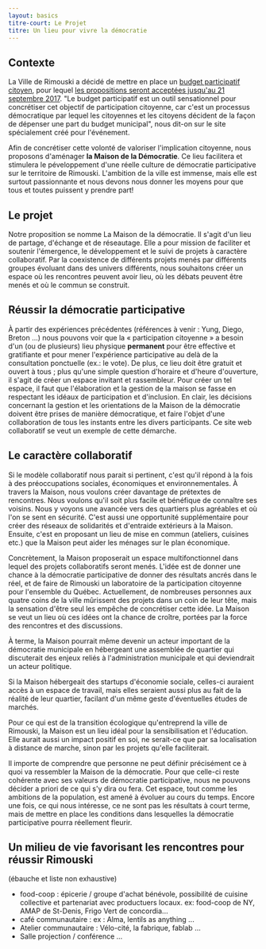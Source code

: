 ```yaml
---
layout: basics
titre-court: Le Projet
titre: Un lieu pour vivre la démocratie
---
```


## Contexte

La Ville de Rimouski a décidé de mettre en place un [budget participatif citoyen](https://budgetparticipatif-rimouski.com/), pour lequel [les propositions seront acceptées jusqu'au 21 septembre 2017](https://budgetparticipatif-rimouski.com/inscription). "Le budget participatif est un outil sensationnel pour concrétiser cet objectif de participation citoyenne, car c'est un processus démocratique par lequel les citoyennes et les citoyens décident de la façon de dépenser une part du budget municipal", nous dit-on sur le site spécialement créé pour l'événement.

Afin de concrétiser cette volonté de valoriser l'implication citoyenne, nous proposons d'aménager **la Maison de la Démocratie**. Ce lieu facilitera et stimulera le péveloppement d'une réelle culture de démocratie participative sur le territoire de Rimouski. L'ambition de la ville est immense, mais elle est surtout passionnante et nous devons nous donner les moyens pour que tous et toutes puissent y prendre part!

## Le projet

Notre proposition se nomme La Maison de la démocratie. Il s'agit d'un lieu de partage, d'échange et de réseautage. Elle a pour mission de faciliter et soutenir l'émergence, le développement et le suivi de projets à caractère collaboratif. Par la coexistence de différents projets menés par différents groupes évoluant dans des univers différents, nous souhaitons créer un espace où les rencontres peuvent avoir lieu, où les débats peuvent être menés et où le commun se construit.

## Réussir la démocratie participative

À partir des expériences précédentes (références à venir : Yung, Diego, Breton ...) nous pouvons voir que la « participation citoyenne » a besoin d'un (ou de plusieurs) lieu physique **permanent** pour être effective et gratifiante et pour mener l'expérience participative au delà de la consultation ponctuelle (ex.: le vote). De plus, ce lieu doit être gratuit et ouvert à tous ; plus qu'une simple question d'horaire et d'heure d'ouverture, il s'agit de créer un espace invitant et rassembleur. Pour créer un tel espace, il faut que l'élaboration et la gestion de la maison se fasse en respectant les idéaux de participation et d'inclusion. En clair, les décisions concernant la gestion et les orientations de la Maison de la démocratie doivent être prises de manière démocratique, et faire l'objet d'une collaboration de tous les instants entre les divers participants. Ce site web collaboratif se veut un exemple de cette démarche.

## Le caractère collaboratif

Si le modèle collaboratif nous parait si pertinent, c'est qu'il répond à la fois à des préoccupations sociales, économiques et environnementales. À travers la Maison, nous voulons créer davantage de prétextes de rencontres. Nous voulons qu'il soit plus facile et bénéfique de connaître ses voisins. Nous y voyons une avancée vers des quartiers plus agréables et où l'on se sent en sécurité. C'est aussi une opportunité supplémentaire pour créer des réseaux de solidarités et d'entraide extérieurs à la Maison. Ensuite, c'est en proposant un lieu de mise en commun (ateliers, cuisines etc.) que la Maison peut aider les ménages sur le plan économique.

Concrètement, la Maison proposerait un espace multifonctionnel dans lequel des projets collaboratifs seront menés. L'idée est de donner une chance à la démocratie participative de donner des résultats ancrés dans le réel, et de faire de Rimouski un laboratoire de la participation citoyenne pour l'ensemble du Québec. Actuellement, de nombreuses personnes aux quatre coins de la ville mûrissent des projets dans un coin de leur tête, mais la sensation d'être seul les empêche de concrétiser cette idée. La Maison se veut un lieu où ces idées ont la chance de croître, portées par la force des rencontres et des discussions.

À terme, la Maison pourrait même devenir un acteur important de la démocratie municipale en hébergeant une assemblée de quartier qui discuterait des enjeux reliés à l'administration municipale et qui deviendrait un acteur politique.

Si la Maison hébergeait des startups d'économie sociale, celles-ci auraient accès à un espace de travail, mais elles seraient aussi plus au fait de la réalité de leur quartier, facilant d'un même geste d'éventuelles études de marchés.

Pour ce qui est de la transition écologique qu'entreprend la ville de Rimouski, la Maison est un lieu idéal pour la sensibilisation et l'éducation. Elle aurait aussi un impact positif en soi, ne serait-ce que par sa localisation à distance de marche, sinon par les projets qu'elle faciliterait.

Il importe de comprendre que personne ne peut définir précisément ce à quoi va ressembler la Maison de la démocratie. Pour que celle-ci reste cohérente avec ses valeurs de démocratie participative, nous ne pouvons décider a priori de ce qui s'y dira ou fera. Cet espace, tout comme les ambitions de la population, est amené à évoluer au cours du temps. Encore une fois, ce qui nous intéresse, ce ne sont pas les résultats à court terme, mais de mettre en place les conditions dans lesquelles la démocratie participative pourra réellement fleurir.

## Un milieu de vie favorisant les rencontres pour réussir Rimouski

(ébauche et liste non exhaustive)
  - food-coop : épicerie / groupe d'achat bénévole, possibilité de cuisine collective et partenariat avec productuers locaux. ex: food-coop de NY, AMAP de St-Denis, Frigo Vert de concordia...
  - café communautaire : ex : Alma, lentils as anything ...
  - Atelier communautaire : Vélo-cité, la fabrique, fablab ...
  - Salle projection / conférence
  ...

